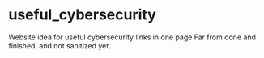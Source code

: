 # useful_cybersecurity
Website idea for useful cybersecurity links in one page
Far from done and finished, and not sanitized yet.
